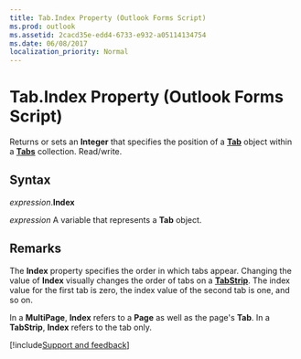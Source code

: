 ```yaml
---
title: Tab.Index Property (Outlook Forms Script)
ms.prod: outlook
ms.assetid: 2cacd35e-edd4-6733-e932-a05114134754
ms.date: 06/08/2017
localization_priority: Normal
---
```



# Tab.Index Property (Outlook Forms Script)

Returns or sets an **Integer** that specifies the position of a **[Tab](Outlook.tab.md)** object within a **[Tabs](Outlook.tabs.md)** collection. Read/write.


## Syntax

_expression_.**Index**

_expression_ A variable that represents a  **Tab** object.


## Remarks

The  **Index** property specifies the order in which tabs appear. Changing the value of **Index** visually changes the order of tabs on a **[TabStrip](Outlook.tabstrip.md)**. The index value for the first tab is zero, the index value of the second tab is one, and so on.

In a  **MultiPage**,  **Index** refers to a **Page** as well as the page's **Tab**. In a  **TabStrip**,  **Index** refers to the tab only.

[!include[Support and feedback](~/includes/feedback-boilerplate.md)]